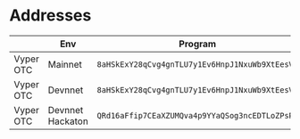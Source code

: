 # Addresses

|           | Env              | Program                                        | Upgrade authority                              |
| --------- | ---------------- | ---------------------------------------------- | ---------------------------------------------- |
| Vyper OTC | Mainnet          | `8aHSkExY28qCvg4gnTLU7y1Ev6HnpJ1NxuWb9XtEesVt` | `DpfQodEMtBjx7X8Y8VhC9THo18YVZmUtvm6ASCVFThxh` |
| Vyper OTC | Devnnet          | `8aHSkExY28qCvg4gnTLU7y1Ev6HnpJ1NxuWb9XtEesVt` | `DpfQodEMtBjx7X8Y8VhC9THo18YVZmUtvm6ASCVFThxh` |
| Vyper OTC | Devnnet Hackaton | `QRd16aFfip7CEaXZUMQva4p9YYaQSog3ncEDTLoZPsP`  | `DpfQodEMtBjx7X8Y8VhC9THo18YVZmUtvm6ASCVFThxh` |
